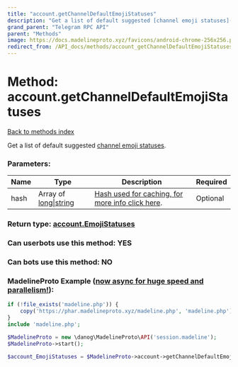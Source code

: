 ```yaml
---
title: "account.getChannelDefaultEmojiStatuses"
description: "Get a list of default suggested [channel emoji statuses](https://core.telegram.org/api/emoji-status)."
grand_parent: "Telegram RPC API"
parent: "Methods"
image: https://docs.madelineproto.xyz/favicons/android-chrome-256x256.png
redirect_from: /API_docs/methods/account_getChannelDefaultEmojiStatuses.html
---
```

# Method: account.getChannelDefaultEmojiStatuses
[Back to methods index](index.html)



Get a list of default suggested [channel emoji statuses](https://core.telegram.org/api/emoji-status).

### Parameters:

| Name     |    Type       | Description | Required |
|----------|---------------|-------------|----------|
|hash|Array of [long\|string](/API_docs/types/long\|string.html) | [Hash used for caching, for more info click here](https://core.telegram.org/api/offsets#hash-generation). | Optional|


### Return type: [account.EmojiStatuses](/API_docs/types/account.EmojiStatuses.html)

### Can userbots use this method: **YES**

### Can bots use this method: **NO**


### MadelineProto Example ([now async for huge speed and parallelism!](https://docs.madelineproto.xyz/docs/ASYNC.html)):


```php
if (!file_exists('madeline.php')) {
    copy('https://phar.madelineproto.xyz/madeline.php', 'madeline.php');
}
include 'madeline.php';

$MadelineProto = new \danog\MadelineProto\API('session.madeline');
$MadelineProto->start();

$account_EmojiStatuses = $MadelineProto->account->getChannelDefaultEmojiStatuses(hash: [$long\|string, $long\|string], );
```


